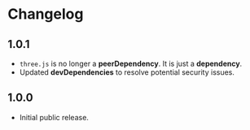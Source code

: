 # Changelog

## 1.0.1
- `three.js` is no longer a **peerDependency**. It is just a **dependency**.
- Updated **devDependencies** to resolve potential security issues. 

## 1.0.0
- Initial public release.
